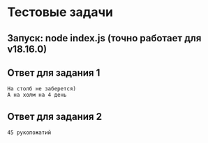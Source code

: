 # Тестовые задачи

## Запуск: node index.js (точно работает для v18.16.0)

## Ответ для задания 1

    На столб не заберется)
    А на холм на 4 день

## Ответ для задания 2

    45 рукопожатий
